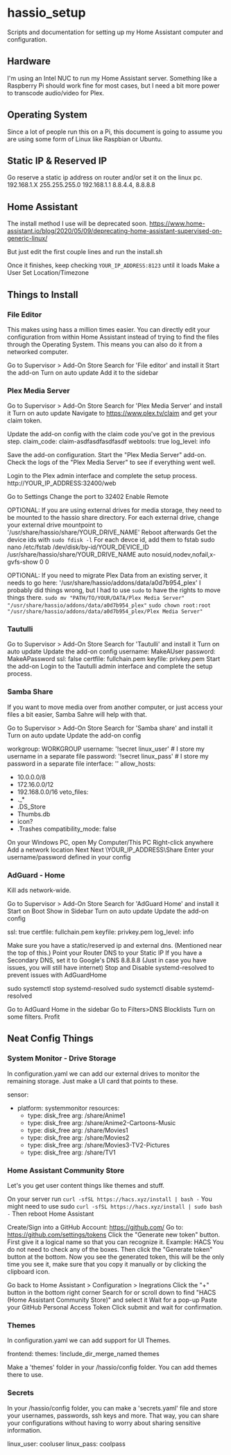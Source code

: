 # hassio_setup
Scripts and documentation for setting up my Home Assistant computer and configuration.



## Hardware
I'm using an Intel NUC to run my Home Assistant server. Something like a Raspberry Pi should work fine for most cases, but I need a bit more power to transcode audio/video for Plex.

## Operating System
Since a lot of people run this on a Pi, this document is going to assume you are using some form of Linux like Raspbian or Ubuntu.

## Static IP & Reserved IP
Go reserve a static ip address on router and/or set it on the linux pc.
    192.168.1.X
    255.255.255.0
    192.168.1.1
    8.8.4.4, 8.8.8.8

## Home Assistant
The install method I use will be deprecated soon.
https://www.home-assistant.io/blog/2020/05/09/deprecating-home-assistant-supervised-on-generic-linux/

But just edit the first couple lines and run the install.sh

Once it finishes, keep checking `YOUR_IP_ADDRESS:8123` until it loads
Make a User
Set Location/Timezone

## Things to Install

### File Editor
This makes using hass a million times easier. You can directly edit your configuration from within Home Assistant instead of trying to find the files through the Operating System. This means you can also do it from a networked computer.

Go to Supervisor > Add-On Store
Search for 'File editor' and install it
Start the add-on
Turn on auto update
Add it to the sidebar


### Plex Media Server

Go to Supervisor > Add-On Store
Search for 'Plex Media Server' and install it
Turn on auto update
Navigate to https://www.plex.tv/claim and get your claim token.

Update the add-on config with the claim code you've got in the previous step.
    claim_code: claim-asdfasdfasdfasdf
    webtools: true
    log_level: info

Save the add-on configuration.
Start the "Plex Media Server" add-on.
Check the logs of the "Plex Media Server" to see if everything went well.

Login to the Plex admin interface and complete the setup process.
http://YOUR_IP_ADDRESS:32400/web

Go to Settings
Change the port to 32402
Enable Remote

OPTIONAL: If you are using external drives for media storage, they need to be mounted to the hassio share directory.
For each external drive, change your external drive mountpoint to '/usr/share/hassio/share/YOUR_DRIVE_NAME' 
Reboot afterwards
Get the device ids with `sudo fdisk -l`
For each devce id, add them to fstab
sudo nano /etc/fstab
/dev/disk/by-id/YOUR_DEVICE_ID /usr/share/hassio/share/YOUR_DRIVE_NAME auto nosuid,nodev,nofail,x-gvfs-show 0 0

OPTIONAL: If you need to migrate Plex Data from an existing server, it needs to go here: '/usr/share/hassio/addons/data/a0d7b954_plex'
I probably did things wrong, but I had to use `sudo` to have the rights to move things there.
`sudo mv "PATH/TO/YOUR/DATA/Plex Media Server" "/usr/share/hassio/addons/data/a0d7b954_plex"`
`sudo chown root:root "/usr/share/hassio/addons/data/a0d7b954_plex/Plex Media Server"`


### Tautulli
Go to Supervisor > Add-On Store
Search for 'Tautulli' and install it
Turn on auto update
Update the add-on config 
    username: MakeAUser
    password: MakeAPassword
    ssl: false
    certfile: fullchain.pem
    keyfile: privkey.pem
Start the add-on
Login to the Tautulli admin interface and complete the setup process.


### Samba Share
If you want to move media over from another computer, or just access your files a bit easier, Samba Sahre will help with that.

Go to Supervisor > Add-On Store
Search for 'Samba share' and install it
Turn on auto update
Update the add-on config 

workgroup: WORKGROUP
username: '!secret linux_user' # I store my username in a separate file
password: '!secret linux_pass' # I store my password in a separate file
interface: ''
allow_hosts:
  - 10.0.0.0/8
  - 172.16.0.0/12
  - 192.168.0.0/16
veto_files:
  - ._*
  - .DS_Store
  - Thumbs.db
  - icon?
  - .Trashes
compatibility_mode: false

On your Windows PC, open My Computer/This PC
Right-click anywhere
Add a network location
Next
Next
\\YOUR_IP_ADDRESS\Share
Enter your username/password defined in your config

### AdGuard - Home
Kill ads network-wide.

Go to Supervisor > Add-On Store
Search for 'AdGuard Home' and install it
Start on Boot
Show in Sidebar
Turn on auto update
Update the add-on config 

ssl: true
certfile: fullchain.pem
keyfile: privkey.pem
log_level: info

Make sure you have a static/reserved ip and external dns. (Mentioned near the top of this.)
Point your Router DNS to your Static IP
If you have a Secondary DNS, set it to Google's DNS 8.8.8.8 (Just in case you have issues, you will still have internet)
Stop and Disable systemd-resolved to prevent issues with AdGuardHome

sudo systemctl stop systemd-resolved
sudo systemctl disable systemd-resolved

Go to AdGuard Home in the sidebar
Go to Filters>DNS Blocklists
Turn on some filters.
Profit

## Neat Config Things

### System Monitor - Drive Storage
In configuration.yaml we can add our external drives to monitor the remaining storage. Just make a UI card that points to these.

sensor:
  - platform: systemmonitor
    resources:
      - type: disk_free
        arg: /share/Anime1
      - type: disk_free
        arg: /share/Anime2-Cartoons-Music
      - type: disk_free
        arg: /share/Movies1
      - type: disk_free
        arg: /share/Movies2
      - type: disk_free
        arg: /share/Movies3-TV2-Pictures
      - type: disk_free
        arg: /share/TV1

### Home Assistant Community Store
Let's you get user content things like themes and stuff.

On your server run `curl -sfSL https://hacs.xyz/install | bash -`
  You might need to use sudo `curl -sfSL https://hacs.xyz/install | sudo bash -`
Then reboot Home Assistant

Create/Sign into a GitHub Account: https://github.com/
Go to: https://github.com/settings/tokens
Click the "Generate new token" button.
First give it a logical name so that you can recognize it. Example: HACS
You do not need to check any of the boxes.
Then click the "Generate token" button at the bottom.
Now you see the generated token, this will be the only time you see it, make sure that you copy it manually or by clicking the clipboard icon.

Go back to Home Assistant > Configuration > Inegrations
Click the "+" button in the bottom right corner
Search for or scroll down to find "HACS (Home Assistant Community Store)" and select it
Wait for a pop-up
Paste your GitHub Personal Access Token
Click submit and wait for confirmation.

### Themes
In configuration.yaml we can add support for UI Themes.

frontend:
    themes: !include_dir_merge_named themes

Make a 'themes' folder in your /hassio/config folder. You can add themes there to use.

### Secrets
In your /hassio/config folder, you can make a 'secrets.yaml' file and store your usernames, passwords, ssh keys and more. That way, you can share your configurations without having to worry about sharing sensitive information.

linux_user: cooluser
linux_pass: coolpass
